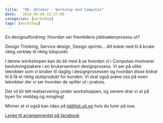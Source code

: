 ```yaml
---
title:  "08. Oktober - Workshop med Computas"
date:   2018-09-06 13:37:00
categories: [workshop]
tags: [workshop]
---
```


En designutfordring: Hvordan ser fremtidens jobbsøkerprosess ut?

Design Thinking, Service design, Design sprints...
Alt koker ned til å bruke riktig verktøy til riktig tidspunkt.

I denne workshopen kan du bli med å se hvordan vi i Computas involverer beslutningstakere i en brukersentrert designprosess. Vi ser på ulike teknikker som vi bruker til daglig i designprosessen og hvordan disse bidrar til å få et riktig sluttprodukt for kunden. Vi skal også prøve oss på noen teknikker der vi ser hvordan de spiller ut i praksis.


Det vil bli lett matservering under workshoppen, og senere drar vi ut på byen for middag og mingling!




Minner at vi også kan nåes på [td@list.uit.no](mailto:td@list.uit.no) hvis du lurer på noe.

[Lenke til arrangementet på facebook](https://www.facebook.com/events/833643670174785/)
